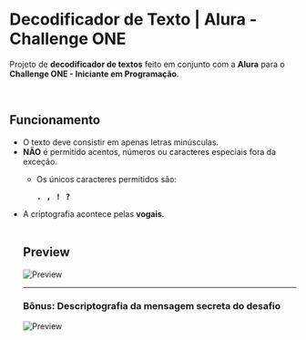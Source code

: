 # Decodificador de Texto | Alura - Challenge ONE
<p>Projeto de <strong>decodificador de textos</strong> feito em conjunto com a <strong>Alura</strong> para o <strong>Challenge ONE - Iniciante em Programação</strong>.</p>


<br>

## Funcionamento
<ul>
  <li>O texto deve consistir em apenas letras minúsculas.</li>
  <li><strong>NÃO</strong> é permitido acentos, números ou caracteres especiais fora da exceção.</li>
<ul>
  <li>Os únicos caracteres permitidos são:<pre><strong>. , ! ?</strong></li></pre>
</ul>
  <li>A criptografia acontece pelas <strong>vogais</strong>.</li>
</u>

<br>

## Preview
![Preview](https://user-images.githubusercontent.com/118397791/210120834-a955f391-2316-492a-9a46-5f1f84ce5007.png)

------------


### **Bônus:** Descriptografia da mensagem secreta do desafio
![Preview](https://user-images.githubusercontent.com/118397791/210121038-0283377c-b011-4e79-babb-e0bcc26c6da7.png)
